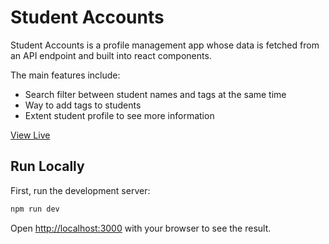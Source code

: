 # Student Accounts

Student Accounts is a profile management app whose data is fetched from an API endpoint and built into react components.

The main features include:

- Search filter between student names and tags at the same time
- Way to add tags to students
- Extent student profile to see more information

[View Live](https://student-accounts.vercel.app/)

## Run Locally

First, run the development server:

```bash
npm run dev
```

Open [http://localhost:3000](http://localhost:3000) with your browser to see the result.
